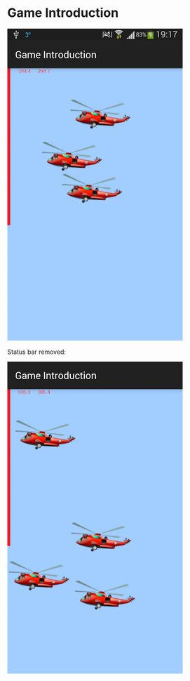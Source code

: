 Game Introduction
==

![helicopter](gameIntro.png)


Status bar removed:

![helicopter](gameIntro2.png)